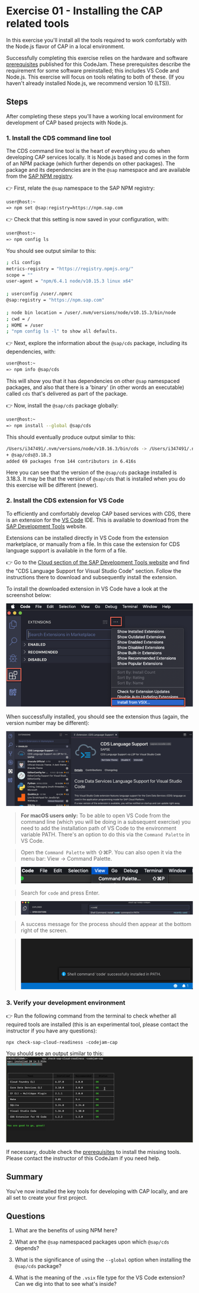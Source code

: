 # Exercise 01 - Installing the CAP related tools

In this exercise you'll install all the tools required to work comfortably with the Node.js flavor of CAP in a local environment.

Successfully completing this exercise relies on the hardware and software [prerequisites](../../prerequisites.md) published for this CodeJam. These prerequisites describe the requirement for some software preinstalled; this includes VS Code and Node.js. This exercise will focus on tools relating to both of these. (If you haven't already installed Node.js, we recommend version 10 (LTS)).

## Steps

After completing these steps you'll have a working local environment for development of CAP based projects with Node.js.

### 1. Install the CDS command line tool

The CDS command line tool is the heart of everything you do when developing CAP services locally. It is Node.js based and comes in the form of an NPM package (which further depends on other packages). The package and its dependencies are in the `@sap` namespace and are available from the [SAP NPM registry](https://blogs.sap.com/2017/05/16/sap-npm-registry-launched-making-the-lives-of-node.js-developers-easier/).

:point_right: First, relate the `@sap` namespace to the SAP NPM registry:

```shell
user@host:~
=> npm set @sap:registry=https://npm.sap.com
```

:point_right: Check that this setting is now saved in your configuration, with:

```sh
user@host:~
=> npm config ls
```

You should see output similar to this:

```sh
; cli configs
metrics-registry = "https://registry.npmjs.org/"
scope = ""
user-agent = "npm/6.4.1 node/v10.15.3 linux x64"

; userconfig /user/.npmrc
@sap:registry = "https://npm.sap.com"

; node bin location = /user/.nvm/versions/node/v10.15.3/bin/node
; cwd = /
; HOME = /user
; "npm config ls -l" to show all defaults.
```

:point_right: Next, explore the information about the `@sap/cds` package, including its dependencies, with:

```sh
user@host:~
=> npm info @sap/cds
```

This will show you that it has dependencies on other `@sap` namespaced packages, and also that there is a 'binary' (in other words an executable) called `cds` that's delivered as part of the package.

:point_right: Now, install the `@sap/cds` package globally:

```sh
user@host:~
=> npm install --global @sap/cds
```

This should eventually produce output similar to this:

```sh
/Users/i347491/.nvm/versions/node/v10.16.3/bin/cds -> /Users/i347491/.nvm/versions/node/v10.16.3/lib/node_modules/@sap/cds/bin/cds.js
+ @sap/cds@3.18.3
added 69 packages from 144 contributors in 6.416s
```

Here you can see that the version of the `@sap/cds` package installed is 3.18.3. It may be that the version of `@sap/cds` that is installed when you do this exercise will be different (newer).

### 2. Install the CDS extension for VS Code

To efficiently and comfortably develop CAP based services with CDS, there is an extension for the [VS Code](https://code.visualstudio.com/) IDE. This is available to download from the [SAP Development Tools](https://tools.hana.ondemand.com/) website.

Extensions can be installed directly in VS Code from the extension marketplace, or manually from a file. In this case the extension for CDS language support is available in the form of a file.

:point_right: Go to the [Cloud section of the SAP Development Tools website](https://tools.hana.ondemand.com/#cloud) and find the "CDS Language Support for Visual Studio Code" section. Follow the instructions there to download and subsequently install the extension.

To install the downloaded extension in VS Code have a look at the screenshot below: 

![CDS Extension installation in VS Code](vscode-extension-import.png)

When successfully installed, you should see the extension thus (again, the version number may be different):

![CDS Language Support extension installed in VS Code](vscode-extension.png)

> **For macOS users only:** To be able to open VS Code from the command line (which you will be doing in a subsequent exercise) you need to add the installation path of VS Code to the environment variable PATH. There's an option to do this via the `Command Palette` in VS Code. 

> Open the `Command Palette` with ⇧⌘P. You can also open it via the menu bar: View -> Command Palette.

> ![Command Palette navigation in the menu bar](command-palette.png)

> Search for `code` and press Enter. 

> ![search for code in the command palette](install-code-path.png)

> A success message for the process should then appear at the bottom right of the screen. 

> ![message that the 'code' command was successfully installed](sucessfully-installed.png)

### 3. Verify your development environment

:point_right: Run the following command from the terminal to check whether all required tools are installed (this is an experimental tool, please contact the instructor if you have any questions):

```shell
npx check-sap-cloud-readiness -codejam-cap
```

You should see an output similar to this:
![out](output.png)

If necessary, double check the [prerequisites](../../prerequisites.md)  to install the missing tools. Please contact the instructor of this CodeJam if you need help.


## Summary

You've now installed the key tools for developing with CAP locally, and are all set to create your first project.

## Questions

1. What are the benefits of using NPM here?

1. What are the `@sap` namespaced packages upon which `@sap/cds` depends?

1. What is the significance of using the `--global` option when installing the `@sap/cds` package?

1. What is the meaning of the `.vsix` file type for the VS Code extension? Can we dig into that to see what's inside?
